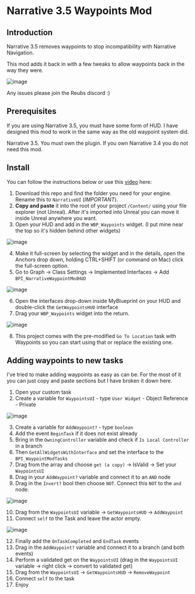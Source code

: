# Narrative 3.5 Waypoints Mod
## Introduction
Narrative 3.5 removes waypoints to stop incompatibility with Narrative Navigation. 

This mod adds it back in with a few tweaks to allow waypoints back in the way they were.

![image](https://github.com/d3kryption/narrative_3.5_waypoints_mod/assets/48034534/8bb00dc6-1b44-4de5-a525-a8a5b3d1f6c2)

Any issues please join the Reubs discord :)


## Prerequisites
If you are using Narrative 3.5, you must have some form of HUD. I have designed this mod to work in the same way as the old waypoint system did.

Narrative 3.5. You must own the plugin. If you own Narrative 3.4 you do not need this mod.

## Install
You can follow the instructions below or use this [video](https://youtu.be/WCWV9t9v4BA) here:

1) Download this repo and find the folder you need for your engine. Rename this to `NarrativeUI` (*IMPORTANT*).
2) **Copy and paste** it into the root of your project `/Content/` using your file explorer (not Unreal). After it's imported into Unreal you can move it inside Unreal anywhere you want.
3) Open your HUD and add in the `WBP_Waypoints` widget. (I put mine near the top so it's hidden behind other widgets)

![image](https://github.com/d3kryption/narrative_3.5_waypoints_mod/assets/48034534/a7c2e52d-030e-4d33-bfc4-8addfcb135a5)

4) Make it full-screen by selecting the widget and in the details, open the Anchors drop down, holding CTRL+SHIFT (or command on Mac) click the full-screen option.
5) Go to Graph -> Class Settings -> Implemented Interfaces -> Add `BPI_NarrativeWaypointModHUD`

![image](https://github.com/d3kryption/narrative_3.5_waypoints_mod/assets/48034534/01db6273-acd8-43f6-8125-019d5558968c)

6) Open the interfaces drop-down inside MyBlueprint on your HUD and double-click the `GetWaypointsHUD` interface
7) Drag your `WBP_Waypoints` widget into the return.

![image](https://github.com/d3kryption/narrative_3.5_waypoints_mod/assets/48034534/42df9726-cbbb-4ef4-9495-cf70a467a507)

8) This project comes with the pre-modified `Go To Location` task with Waypoints so you can start using that or replace the existing one.

## Adding waypoints to new tasks
I've tried to make adding waypoints as easy as can be. For the most of it you can just copy and paste sections but I have broken it down here.

1) Open your custom task
2) Create a variable for `WaypointsUI` - type `User Widget` - Object Reference - Private

![image](https://github.com/d3kryption/narrative_3.5_waypoints_mod/assets/48034534/66cc2e9e-f232-49bb-9712-5dbae17f6f19)

3) Create a variable for `AddWaypoint?` - type `boolean`
4) Add the event `BeginTask` if it does not exist already
5) Bring in the `OwningController` variable and check if `Is Local Controller` in a branch
6) Then `GetAllWidgetsWithInterface` and set the interface to the `BPI_WaypointModTasks`
7) Drag from the array and choose `get (a copy)` -> IsValid -> Set your `WaypointsUI`
8) Drag in your `AddWaypoint?` variable and connect it to an `AND` node
9) Drag in the `Invert?` bool then choose `NOT`. Connect this `NOT` to the `and` node.

![image](https://github.com/d3kryption/narrative_3.5_waypoints_mod/assets/48034534/0742e423-5728-45e4-95d4-bd55b79cc023)

10) Drag from the `WaypointsUI` variable -> `GetWaypointsHUD` -> `AddWaypoint`
11) Connect `self` to the Task and leave the actor empty.

![image](https://github.com/d3kryption/narrative_3.5_waypoints_mod/assets/48034534/fd454c27-e8cd-4e4e-90b6-3b35b4c86c87)


12) Finally add the `OnTaskCompleted` and `EndTask` events
13) Drag in the `AddWaypoint?` variable and connect it to a branch (and both events)
14) Perform a validated get on the `WaypointsUI` (drag in the `WaypointsUI` variable -> right click -> convert to validated get)
15) Drag from the `WaypointsUI` -> `GetWaypointsHUD` -> `RemoveWaypoint`
16) Connect `self` to the task
17) Enjoy

